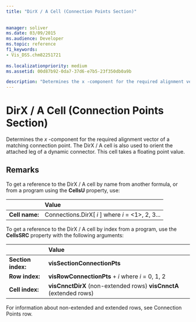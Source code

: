 ```yaml
---
title: "DirX / A Cell (Connection Points Section)"
 
 
manager: soliver
ms.date: 03/09/2015
ms.audience: Developer
ms.topic: reference
f1_keywords:
- Vis_DSS.chm82251721
 
ms.localizationpriority: medium
ms.assetid: 00d87b92-0da7-37d6-e7b5-23f350db0a9b

description: "Determines the x -component for the required alignment vector of a matching connection point. The DirX / A cell is also used to orient the attached leg of a dynamic connector. This cell takes a floating point value."
---
```


# DirX / A Cell (Connection Points Section)

Determines the  *x*  -component for the required alignment vector of a matching connection point. The DirX / A cell is also used to orient the attached leg of a dynamic connector. This cell takes a floating point value. 
  
## Remarks

To get a reference to the DirX / A cell by name from another formula, or from a program using the **CellsU** property, use: 
  
||Value |
|:-----|:-----|
| **Cell name:**  <br/> | Connections.DirX[  *i*  ]            where  *i*  = <1>, 2, 3... |
   
To get a reference to the DirX / A cell by index from a program, use the **CellsSRC** property with the following arguments: 
  
||Value |
|:-----|:-----|
| **Section index:**  <br/> |**visSectionConnectionPts** <br/> |
| **Row index:**  <br/> |**visRowConnectionPts** +  *i*            where  *i*  = 0, 1, 2  <br/> |
| **Cell index:**  <br/> |**visCnnctDirX** (non-extended rows)           **visCnnctA** (extended rows)  <br/> |
   
For information about non-extended and extended rows, see Connection Points row.
  

